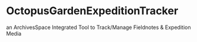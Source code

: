 # OctopusGardenExpeditionTracker
an ArchivesSpace Integrated Tool to Track/Manage Fieldnotes &amp; Expedition Media
